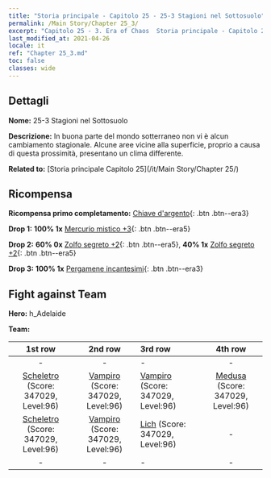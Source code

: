 ```yaml
---
title: "Storia principale - Capitolo 25 - 25-3 Stagioni nel Sottosuolo"
permalink: /Main Story/Chapter 25_3/
excerpt: "Capitolo 25 - 3. Era of Chaos  Storia principale - Capitolo 25_3. 25-3 Stagioni nel Sottosuolo"
last_modified_at: 2021-04-26
locale: it
ref: "Chapter 25_3.md"
toc: false
classes: wide
---
```


## Dettagli

 **Nome:** 25-3 Stagioni nel Sottosuolo

 **Descrizione:** In buona parte del mondo sotterraneo non vi è alcun cambiamento stagionale. Alcune aree vicine alla superficie, proprio a causa di questa prossimità, presentano un clima differente.

 **Related to:** [Storia principale Capitolo 25](/it/Main Story/Chapter 25/)

## Ricompensa

 **Ricompensa primo completamento:** [Chiave d'argento](/ItemsIT/con_693/){: .btn .btn--era3}

 **Drop 1:** **100% 1x** [Mercurio mistico +3](/ItemsIT/mat_84/){: .btn .btn--era5}

 **Drop 2:** **60% 0x** [Zolfo segreto +2](/ItemsIT/mat_78/){: .btn .btn--era5}, **40% 1x** [Zolfo segreto +2](/ItemsIT/mat_78/){: .btn .btn--era5}

 **Drop 3:** **100% 1x** [Pergamene incantesimi](/ItemsIT/con_694/){: .btn .btn--era3}


## Fight against Team
 **Hero:** h_Adelaide

 **Team:**


  | 1st row | 2nd row | 3rd row | 4th row |
  |:----:|:----:|:----|:----:|
  | - | - | - | - |
  | [Scheletro](/it/units/Skeleton/) (Score: 347029, Level:96)  | [Vampiro](/it/units/Vampire/) (Score: 347029, Level:96)  | [Vampiro](/it/units/Vampire/) (Score: 347029, Level:96)  | [Medusa](/it/units/Medusa/) (Score: 347029, Level:96)  |
  | [Scheletro](/it/units/Skeleton/) (Score: 347029, Level:96)  | [Vampiro](/it/units/Vampire/) (Score: 347029, Level:96)  | [Lich](/it/units/Lich/) (Score: 347029, Level:96)  | - |
  | - | - | - | - |


